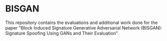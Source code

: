 # BISGAN
This repository contains the evaluations and additional work done for the paper "Block Induced Signature Generative Adversarial Network (BISGAN): Signature Spoofing Using GANs and Their Evaluation"
